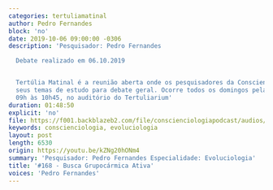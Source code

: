 ```yaml
---
categories: tertuliamatinal
author: Pedro Fernandes
block: 'no'
date: 2019-10-06 09:00:00 -0306
description: 'Pesquisador: Pedro Fernandes

  Debate realizado em 06.10.2019


  Tertúlia Matinal é a reunião aberta onde os pesquisadores da Conscienciologia apresentam
  seus temas de estudo para debate geral. Ocorre todos os domingos pela manhã, das
  09h às 10h45, no auditório do Tertuliarium'
duration: 01:48:50
explicit: 'no'
file: https://f001.backblazeb2.com/file/conscienciologiapodcast/audios/kZNg20hONm4.mp3
keywords: conscienciologia, evoluciologia 
layout: post
length: 6530
origin: https://youtu.be/kZNg20hONm4
summary: 'Pesquisador: Pedro Fernandes Especialidade: Evoluciologia'
title: '#168 - Busca Grupocármica Ativa'
voices: 'Pedro Fernandes'
---
```

